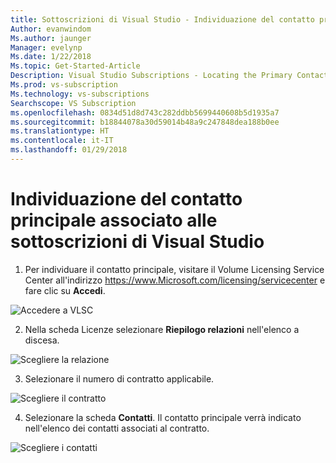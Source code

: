 ```yaml
---
title: Sottoscrizioni di Visual Studio - Individuazione del contatto principale | Microsoft Docs
Author: evanwindom
Ms.author: jaunger
Manager: evelynp
Ms.date: 1/22/2018
Ms.topic: Get-Started-Article
Description: Visual Studio Subscriptions - Locating the Primary Contact
Ms.prod: vs-subscription
Ms.technology: vs-subscriptions
Searchscope: VS Subscription
ms.openlocfilehash: 0834d51d8d743c282ddbb5699440608b5d1935a7
ms.sourcegitcommit: b18844078a30d59014b48a9c247848dea188b0ee
ms.translationtype: HT
ms.contentlocale: it-IT
ms.lasthandoff: 01/29/2018
---
```

# <a name="locating-the-primary-contact-associated-with-visual-studio-subscriptions"></a>Individuazione del contatto principale associato alle sottoscrizioni di Visual Studio

1. Per individuare il contatto principale, visitare il Volume Licensing Service Center all'indirizzo https://www.Microsoft.com/licensing/servicecenter e fare clic su **Accedi**.

![Accedere a VLSC](_img/locate-primary-contact/vlsc-sign-in.png)

2. Nella scheda Licenze selezionare **Riepilogo relazioni** nell'elenco a discesa.

![Scegliere la relazione](_img/locate-primary-contact/vlsc-relationship.png)

3. Selezionare il numero di contratto applicabile. 

![Scegliere il contratto](_img/locate-primary-contact/vlsc-agreement.png)

4. Selezionare la scheda **Contatti**.  Il contatto principale verrà indicato nell'elenco dei contatti associati al contratto. 

 ![Scegliere i contatti](_img/locate-primary-contact/vlsc-contacts.png)
 
